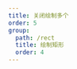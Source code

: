 ```yaml
---
title: 关闭绘制多个
order: 5
group:
  path: /rect
  title: 绘制矩形
  order: 4
---
```


<code src="./multiple.tsx" compact="true" defaultShowCode="true"></code>
